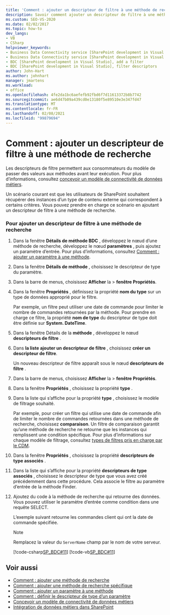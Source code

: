 ```yaml
---
title: 'Comment : ajouter un descripteur de filtre à une méthode de recherche | Microsoft Docs'
description: Savoir comment ajouter un descripteur de filtre à une méthode de recherche à l’aide de la fenêtre Détails de la méthode BDC dans Visual Studio.
ms.custom: SEO-VS-2020
ms.date: 02/02/2017
ms.topic: how-to
dev_langs:
- VB
- CSharp
helpviewer_keywords:
- Business Data Connectivity service [SharePoint development in Visual Studio], filter descriptors
- Business Data Connectivity service [SharePoint development in Visual Studio], add a filter
- BDC [SharePoint development in Visual Studio], add a filter
- BDC [SharePoint development in Visual Studio], filter descriptors
author: John-Hart
ms.author: johnhart
manager: jmartens
ms.workload:
- office
ms.openlocfilehash: 4fe2da1bc6aefefb92fbd6f7d11613372b8b7742
ms.sourcegitcommit: ae6d47b09a439cd0e13180f5e89510e3e347fd47
ms.translationtype: MT
ms.contentlocale: fr-FR
ms.lasthandoff: 02/08/2021
ms.locfileid: "99879694"
---
```

# <a name="how-to-add-a-filter-descriptor-to-a-finder-method"></a>Comment : ajouter un descripteur de filtre à une méthode de recherche
  Les descripteurs de filtre permettent aux consommateurs du modèle de passer des valeurs aux méthodes avant leur exécution. Pour plus d’informations, consultez [concevoir un modèle de connectivité de données métiers](../sharepoint/designing-a-business-data-connectivity-model.md).

 Un scénario courant est que les utilisateurs de SharePoint souhaitent récupérer des instances d’un type de contenu externe qui correspondent à certains critères. Vous pouvez prendre en charge ce scénario en ajoutant un descripteur de filtre à une méthode de recherche.

### <a name="to-add-a-filter-descriptor-to-a-finder-method"></a>Pour ajouter un descripteur de filtre à une méthode de recherche

1. Dans la fenêtre **Détails de méthode BDC** , développez le nœud d’une méthode de recherche, développez le nœud **paramètres** , puis ajoutez un paramètre d’entrée. Pour plus d’informations, consultez [Comment : ajouter un paramètre à une méthode](../sharepoint/how-to-add-a-parameter-to-a-method.md).

2. Dans la fenêtre **Détails de méthode** , choisissez le descripteur de type du paramètre.

3. Dans la barre de menus, choisissez **Afficher** la  >  **fenêtre Propriétés**.

4. Dans la fenêtre **Propriétés** , définissez la propriété **nom du type** sur un type de données approprié pour le filtre.

     Par exemple, un filtre peut utiliser une date de commande pour limiter le nombre de commandes retournées par la méthode. Pour prendre en charge ce filtre, la propriété **nom de type** du descripteur de type doit être définie sur **System. DateTime**.

5. Dans la fenêtre Détails de la **méthode** , développez le nœud **descripteurs de filtre** .

6. Dans **la liste ajouter un descripteur de filtre** , choisissez **créer un descripteur de filtre**.

     Un nouveau descripteur de filtre apparaît sous le nœud **descripteurs de filtre** .

7. Dans la barre de menus, choisissez **Afficher** la  >  **fenêtre Propriétés**.

8. Dans la fenêtre **Propriétés** , choisissez la propriété **type** .

9. Dans la liste qui s’affiche pour la propriété **type** , choisissez le modèle de filtrage souhaité.

     Par exemple, pour créer un filtre qui utilise une date de commande afin de limiter le nombre de commandes retournées dans une méthode de recherche, choisissez **comparaison**. Un filtre de comparaison garantit qu’une méthode de recherche ne retourne que les instances qui remplissent une condition spécifique. Pour plus d’informations sur chaque modèle de filtrage, consultez [types de filtres pris en charge par le CDM](/previous-versions/office/developer/sharepoint-2010/ee556392(v=office.14)).

10. Dans la fenêtre **Propriétés** , choisissez la propriété **descripteurs de type associés** .

11. Dans la liste qui s’affiche pour la propriété **descripteurs de type associés** , choisissez le descripteur de type que vous avez créé précédemment dans cette procédure. Cela associe le filtre au paramètre d’entrée de la méthode Finder.

12. Ajoutez du code à la méthode de recherche qui retourne des données. Vous pouvez utiliser le paramètre d’entrée comme condition dans une requête SELECT.

     L’exemple suivant retourne les commandes client qui ont la date de commande spécifiée.

    > [!NOTE]
    > Remplacez la valeur du `ServerName` champ par le nom de votre serveur.

     [!code-csharp[SP_BDC#11](../sharepoint/codesnippet/CSharp/SP_BDC/bdcmodel1/salesorderservice.cs#11)]
     [!code-vb[SP_BDC#11](../sharepoint/codesnippet/VisualBasic/sp_bdc/bdcmodel1/salesorderservice.vb#11)]

## <a name="see-also"></a>Voir aussi
- [Comment : ajouter une méthode de recherche](../sharepoint/how-to-add-a-finder-method.md)
- [Comment : ajouter une méthode de recherche spécifique](../sharepoint/how-to-add-a-specific-finder-method.md)
- [Comment : ajouter un paramètre à une méthode](../sharepoint/how-to-add-a-parameter-to-a-method.md)
- [Comment : définir le descripteur de type d’un paramètre](../sharepoint/how-to-define-the-type-descriptor-of-a-parameter.md)
- [Concevoir un modèle de connectivité de données métiers](../sharepoint/designing-a-business-data-connectivity-model.md)
- [Intégration de données métiers dans SharePoint](../sharepoint/integrating-business-data-into-sharepoint.md)
